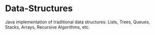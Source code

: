 # Data-Structures
Java implementation of traditional data structures: Lists, Trees, Queues, Stacks, Arrays, Recursive Algorithms, etc.
